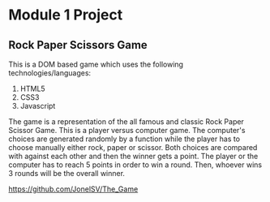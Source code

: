 # Module 1 Project

## Rock Paper Scissors Game

This is a DOM based game which uses the following technologies/languages:

1. HTML5
2. CSS3
3. Javascript 

The game is a representation of the all famous and classic Rock Paper Scissor Game.
This is a player versus computer game. The computer's choices are generated randomly by
a function while the player has to choose manually either rock, paper or scissor. Both choices are 
compared with against each other and then the winner gets a point. The player or the computer has 
to reach 5 points in order to win a round. Then, whoever wins 3 rounds will be the overall winner.  


https://github.com/JonelSV/The_Game